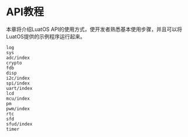 # API教程

本章将介绍LuatOS API的使用方式，使开发者熟悉基本使用步骤，并且可以将LuatOS提供的示例程序运行起来。

```{toctree}
log
sys
adc/index
crypto
fdb
disp
i2c/index
spi/index
uart/index
lcd
mcu/index
pm
pwm/index
rtc
sfd
sfud/index
timer
```
